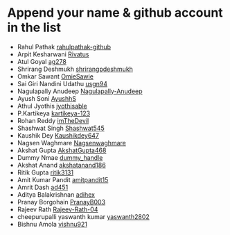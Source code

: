 # Append your name & github account in the list

- Rahul Pathak [rahulpathak-github](https://github.com/rahulpathak-github)
- Arpit Kesharwani [Rivatus](https://github.com/rivatus)
- Atul Goyal [ag278](https://github.com/ag278)
- Shrirang Deshmukh [shrirangpdeshmukh](https://github.com/shrirangpdeshmukh)
- Omkar Sawant [OmieSawie](https://github.com/OmieSawie)
- Sai Giri Nandini Udathu [usgn94](https://github.com/usgn94)
- Nagulapally Anudeep [Nagulapally-Anudeep](https://github.com/Nagulapally-Anudeep)
- Ayush Soni [AyushhS](https://github.com/AyushhS)
- Athul Jyothis [jyothisable](https://github.com/jyothisable)
- P.Kartikeya [kartikeya-123](https://github.com/kartikeya-123)
- Rohan Reddy [imTheDevil](https://github.com/imTheDevil)
- Shashwat Singh [Shashwat545](https://github.com/shashwat545)
- Kaushik Dey [Kaushikdey647](https://github.com/Kaushikdey647)
- Nagsen Waghmare [Nagsenwaghmare](https://github.com/Nagsenwaghmare)
- Akshat Gupta [AkshatGupta468](https://github.com/AkshatGupta468)
- Dummy Nmae [dummy_handle](https://github.com/rahulpathak-github)
- Akshat Anand [akshatanand186](https://github.com/akshatanand186)
- Ritik Gupta [ritik3131](https://github.com/ritik3131)
- Amit Kumar Pandit [amitpandit15](https://github.com/amitpandit15)
- Amrit Dash [ad451](https://github.com/ad451)
- Aditya Balakrishnan [adihex](https://github.com/adihex)
- Pranay Borgohain [PranayB003](https://github.com/PranayB003)
- Rajeev Rath [Rajeev-Rath-04](https://github.com/Rajeev-Rath-04)
- cheepurupalli yaswanth kumar [yaswanth2802](https://github.com/yaswanth2802)
- Bishnu Amola [vishnu921](https://github.com/vishnu921)
